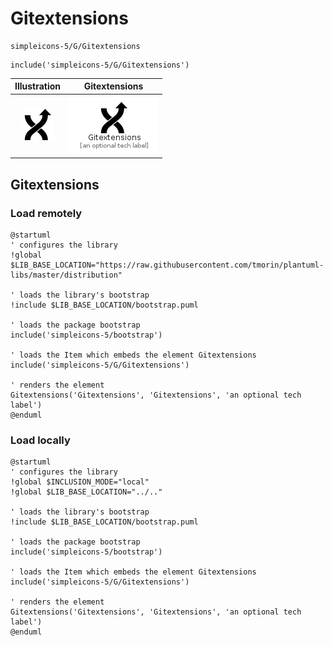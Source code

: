 # Gitextensions


```text
simpleicons-5/G/Gitextensions
```

```text
include('simpleicons-5/G/Gitextensions')
```



| Illustration | Gitextensions |
| :---: | :---: |
| ![illustration for Illustration](../../simpleicons-5/G/Gitextensions.png) | ![illustration for Gitextensions](../../simpleicons-5/G/Gitextensions.Local.png) |




## Gitextensions

### Load remotely
```plantuml
@startuml
' configures the library
!global $LIB_BASE_LOCATION="https://raw.githubusercontent.com/tmorin/plantuml-libs/master/distribution"

' loads the library's bootstrap
!include $LIB_BASE_LOCATION/bootstrap.puml

' loads the package bootstrap
include('simpleicons-5/bootstrap')

' loads the Item which embeds the element Gitextensions
include('simpleicons-5/G/Gitextensions')

' renders the element
Gitextensions('Gitextensions', 'Gitextensions', 'an optional tech label')
@enduml
```

### Load locally
```plantuml
@startuml
' configures the library
!global $INCLUSION_MODE="local"
!global $LIB_BASE_LOCATION="../.."

' loads the library's bootstrap
!include $LIB_BASE_LOCATION/bootstrap.puml

' loads the package bootstrap
include('simpleicons-5/bootstrap')

' loads the Item which embeds the element Gitextensions
include('simpleicons-5/G/Gitextensions')

' renders the element
Gitextensions('Gitextensions', 'Gitextensions', 'an optional tech label')
@enduml
```

